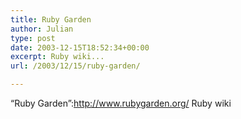 ```yaml
---
title: Ruby Garden
author: Julian
type: post
date: 2003-12-15T18:52:34+00:00
excerpt: Ruby wiki...
url: /2003/12/15/ruby-garden/

---
```

&#8220;Ruby Garden&#8221;:http://www.rubygarden.org/ Ruby wiki